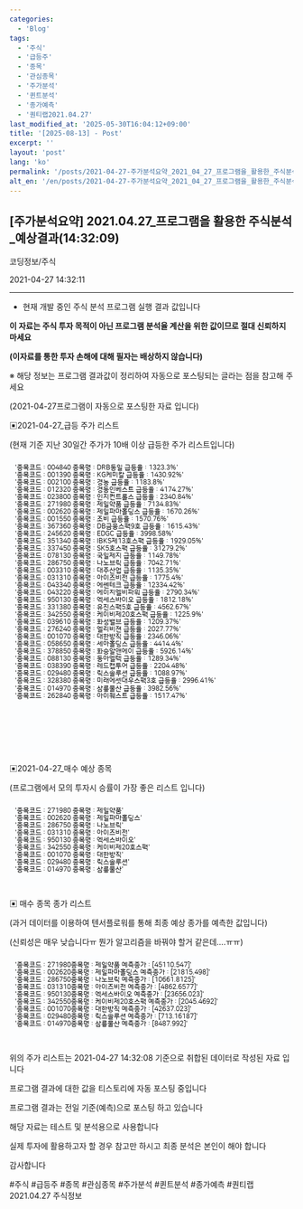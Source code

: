 ```yaml
---
categories:
  - 'Blog'
tags:
  - '주식'
  - '급등주'
  - '종목'
  - '관심종목'
  - '주가분석'
  - '퀸트분석'
  - '종가예측'
  - '퀀티랩2021.04.27'
last_modified_at: '2025-05-30T16:04:12+09:00'
title: '[2025-08-13] - Post'
excerpt: ''
layout: 'post'
lang: 'ko'
permalink: '/posts/2021-04-27-주가분석요약_2021_04_27_프로그램을_활용한_주식분석_예상결과_14_32_09/'
alt_en: '/en/posts/2021-04-27-주가분석요약_2021_04_27_프로그램을_활용한_주식분석_예상결과_14_32_09/'
---
```


## [주가분석요약] 2021.04.27_프로그램을 활용한 주식분석_예상결과(14:32:09)

코딩정보/주식

2021-04-27 14:32:11

* * *

* 현재 개발 중인 주식 분석 프로그램 실행 결과 값입니다

**이 자료는 주식 투자 목적이 아닌 프로그램 분석율 계산을 위한 값이므로 절대 신뢰하지 마세요**

**(이자료를 통한 투자 손해에 대해 필자는 배상하지 않습니다)**

※ 해당 정보는 프로그램 결과값이 정리하여 자동으로 포스팅되는 글라는 점을 참고해 주세요

(2021-04-27프로그램이 자동으로 포스팅한 자료 입니다)

▣2021-04-27_급등 주가 리스트

(현재 기준 지난 30일간 주가가 10배 이상 급등한 주가 리스트입니다)

![](/assets/images/주가분석요약_2021_04_27_프로그램을_활용한_주식분석_예상결과_14_32_09/skyloket_list.png)

▣2021-04-27_매수 예상 종목

(프로그램에서 모의 투자시 승률이 가장 좋은 리스트 입니다)

![](/assets/images/주가분석요약_2021_04_27_프로그램을_활용한_주식분석_예상결과_14_32_09/buy_list.png)

▣ 매수 종목 종가 리스트

(과거 데이터를 이용하여 텐서플로워를 통해 최종 예상 종가를 예측한 값입니다)

(신뢰성은 매우 낮습니다ㅠ 뭔가 알고리즘을 바꿔야 할거 같은데....ㅠㅠ)

![](/assets/images/주가분석요약_2021_04_27_프로그램을_활용한_주식분석_예상결과_14_32_09/stockclose_list.png)

위의 주가 리스트는 2021-04-27 14:32:08 기준으로 취합된 데이터로 작성된 자료 입니다

프로그램 결과에 대한 값을 티스토리에 자동 포스팅 중입니다

프로그램 결과는 전일 기준(예측)으로 포스팅 하고 있습니다

해당 자료는 테스트 및 분석용으로 사용합니다

실제 투자에 활용하고자 할 경우 참고만 하시고 최종 분석은 본인이 해야 합니다

감사합니다

  

#주식 #급등주 #종목 #관심종목 #주가분석 #퀸트분석 #종가예측 #퀀티랩2021.04.27 주식정보

